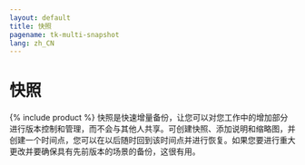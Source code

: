 ```yaml
---
layout: default
title: 快照
pagename: tk-multi-snapshot
lang: zh_CN
---
```


# 快照

{% include product %} 快照是快速增量备份，让您可以对您工作中的增加部分进行版本控制和管理，而不会与其他人共享。可创建快照、添加说明和缩略图，并创建一个时间点，您可以在以后随时回到该时间点并进行恢复。如果您要进行重大更改并要确保具有先前版本的场景的备份，这很有用。